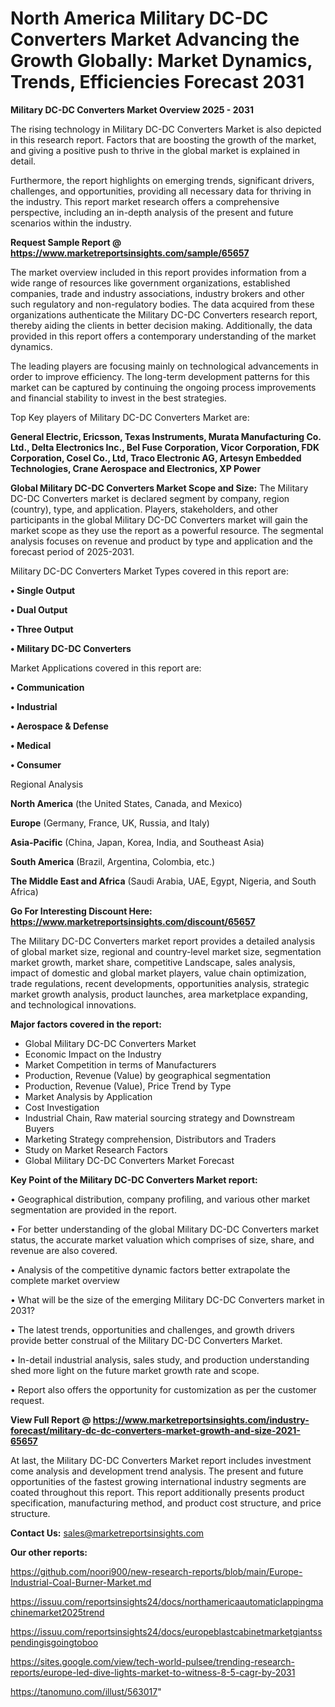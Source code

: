 # North America Military DC-DC Converters Market Advancing the Growth Globally: Market Dynamics, Trends, Efficiencies Forecast 2031

<Strong> Military DC-DC Converters Market Overview 2025 - 2031</strong>

The rising technology in Military DC-DC Converters Market is also depicted in this research report. Factors that are boosting the growth of the market, and giving a positive push to thrive in the global market is explained in detail.

Furthermore, the report highlights on emerging trends, significant drivers, challenges, and opportunities, providing all necessary data for thriving in the industry. This report market research offers a comprehensive perspective, including an in-depth analysis of the present and future scenarios within the industry.

<strong>Request Sample Report @ <a href=https://www.marketreportsinsights.com/sample/65657>https://www.marketreportsinsights.com/sample/65657</a></strong>

The market overview included in this report provides information from a wide range of resources like government organizations, established companies, trade and industry associations, industry brokers and other such regulatory and non-regulatory bodies. The data acquired from these organizations authenticate the Military DC-DC Converters research report, thereby aiding the clients in better decision making. Additionally, the data provided in this report offers a contemporary understanding of the market dynamics.

The leading players are focusing mainly on technological advancements in order to improve efficiency. The long-term development patterns for this market can be captured by continuing the ongoing process improvements and financial stability to invest in the best strategies.

Top Key players of Military DC-DC Converters Market are:

<strong>General Electric, Ericsson, Texas Instruments, Murata Manufacturing Co. Ltd., Delta Electronics Inc., Bel Fuse Corporation, Vicor Corporation, FDK Corporation, Cosel Co., Ltd, Traco Electronic AG, Artesyn Embedded Technologies, Crane Aerospace and Electronics, XP Power</strong>

<strong><b>Global Military DC-DC Converters Market Scope and Size:</b></strong>
The Military DC-DC Converters market is declared segment by company, region (country), type, and application. Players, stakeholders, and other participants in the global Military DC-DC Converters market will gain the market scope as they use the report as a powerful resource. The segmental analysis focuses on revenue and product by type and application and the forecast period of 2025-2031.

Military DC-DC Converters Market Types covered in this report are:

<strong>• Single Output

• Dual Output

• Three Output

• Military DC-DC Converters</strong>

Market Applications covered in this report are:

<strong>• Communication

• Industrial

• Aerospace & Defense

• Medical

• Consumer</strong> 

Regional Analysis

<strong>North America</strong> (the United States, Canada, and Mexico)

<strong>Europe</strong> (Germany, France, UK, Russia, and Italy)

<strong>Asia-Pacific</strong> (China, Japan, Korea, India, and Southeast Asia)

<strong>South America</strong> (Brazil, Argentina, Colombia, etc.)

<strong>The Middle East and Africa</strong> (Saudi Arabia, UAE, Egypt, Nigeria, and South Africa)

<strong>Go For Interesting Discount Here: <a href=https://www.marketreportsinsights.com/discount/65657>https://www.marketreportsinsights.com/discount/65657</a></strong>

The Military DC-DC Converters market report provides a detailed analysis of global market size, regional and country-level market size, segmentation market growth, market share, competitive Landscape, sales analysis, impact of domestic and global market players, value chain optimization, trade regulations, recent developments, opportunities analysis, strategic market growth analysis, product launches, area marketplace expanding, and technological innovations.

<strong><b>Major factors covered in the report:</b></strong>
<ul>
  <li>Global Military DC-DC Converters Market </li>
  <li>Economic Impact on the Industry</li>
  <li>Market Competition in terms of Manufacturers</li>
  <li>Production, Revenue (Value) by geographical segmentation</li>
  <li>Production, Revenue (Value), Price Trend by Type</li>
  <li>Market Analysis by Application</li>
  <li>Cost Investigation</li>
  <li>Industrial Chain, Raw material sourcing strategy and Downstream Buyers</li>
  <li>Marketing Strategy comprehension, Distributors and Traders</li>
  <li>Study on Market Research Factors</li>
  <li>Global Military DC-DC Converters Market Forecast</li>
</ul>

<strong><b>Key Point of the Military DC-DC Converters Market report:</b></strong>

• Geographical distribution, company profiling, and various other market segmentation are provided in the report.

• For better understanding of the global Military DC-DC Converters market status, the accurate market valuation which comprises of size, share, and revenue are also covered.

• Analysis of the competitive dynamic factors better extrapolate the complete market overview

• What will be the size of the emerging Military DC-DC Converters market in 2031?

• The latest trends, opportunities and challenges, and growth drivers provide better construal of the Military DC-DC Converters Market.

• In-detail industrial analysis, sales study, and production understanding shed more light on the future market growth rate and scope.

• Report also offers the opportunity for customization as per the customer request.

<strong><b>View Full Report @ <a href=https://www.marketreportsinsights.com/industry-forecast/military-dc-dc-converters-market-growth-and-size-2021-65657>https://www.marketreportsinsights.com/industry-forecast/military-dc-dc-converters-market-growth-and-size-2021-65657</a></b></strong>


At last, the Military DC-DC Converters Market report includes investment come analysis and development trend analysis. The present and future opportunities of the fastest growing international industry segments are coated throughout this report. This report additionally presents product specification, manufacturing method, and product cost structure, and price structure.

<strong>Contact Us:</strong>
sales@marketreportsinsights.com

<strong>Our other reports:</strong>

<a href=https://github.com/noori900/new-research-reports/blob/main/Europe-Industrial-Coal-Burner-Market.md>https://github.com/noori900/new-research-reports/blob/main/Europe-Industrial-Coal-Burner-Market.md</a>

<a href=https://issuu.com/reportsinsights24/docs/northamericaautomaticlappingmachinemarket2025trend>https://issuu.com/reportsinsights24/docs/northamericaautomaticlappingmachinemarket2025trend</a>

<a href=https://issuu.com/reportsinsights24/docs/europeblastcabinetmarketgiantsspendingisgoingtoboo>https://issuu.com/reportsinsights24/docs/europeblastcabinetmarketgiantsspendingisgoingtoboo</a>

<a href=https://sites.google.com/view/tech-world-pulsee/trending-research-reports/europe-led-dive-lights-market-to-witness-8-5-cagr-by-2031>https://sites.google.com/view/tech-world-pulsee/trending-research-reports/europe-led-dive-lights-market-to-witness-8-5-cagr-by-2031</a>

<a href=https://tanomuno.com/illust/563017>https://tanomuno.com/illust/563017</a>"
